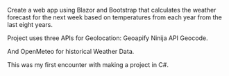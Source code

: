 Create a web app using Blazor and Bootstrap that 
calculates the weather forecast for the next week based
on temperatures from each year from the last 
eight years.

Project uses three APIs for Geolocation:
Geoapify
Ninija API
Geocode.

And OpenMeteo for historical Weather Data.

This was my first encounter with making a project in C#.
